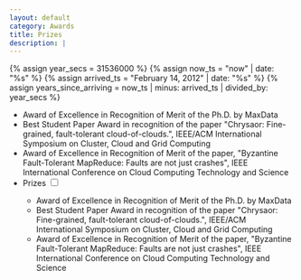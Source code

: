 ```yaml
---
layout: default
category: Awards
title: Prizes
description: |
---
```


{% assign year_secs = 31536000 %}
{% assign now_ts = "now" | date: "%s" %}
{% assign arrived_ts = "February 14, 2012" | date: "%s" %}
{% assign years_since_arriving = now_ts | minus: arrived_ts | divided_by: year_secs %}
    
- Award of Excellence in Recognition of Merit of the Ph.D. by MaxData
- Best Student Paper Award in recognition of the paper "Chrysaor: Fine-grained, fault-tolerant cloud-of-clouds.", IEEE/ACM International Symposium on Cluster, Cloud and Grid Computing
- Award of Excellence in Recognition of Merit of the paper, "Byzantine Fault-Tolerant MapReduce: Faults are not just crashes", IEEE International Conference on Cloud Computing Technology and Science
- Prizes <span class="btn-xs"></span>
  <input type="checkbox" class="read-more-state" id="post-prizes" />
  <label for="post-prizes" class="btn-link btn-xs read-more-trigger"></label>
  <div class="read-more-target">
    <ul>
        <li>Award of Excellence in Recognition of Merit of the Ph.D. by MaxData</li>
        <li>Best Student Paper Award in recognition of the paper "Chrysaor: Fine-grained, fault-tolerant cloud-of-clouds.", IEEE/ACM International Symposium on Cluster, Cloud and Grid Computing</li>
        <li>Award of Excellence in Recognition of Merit of the paper, "Byzantine Fault-Tolerant MapReduce: Faults are not just crashes", IEEE International Conference on Cloud Computing Technology and Science</li>
    </ul>
  </div>
